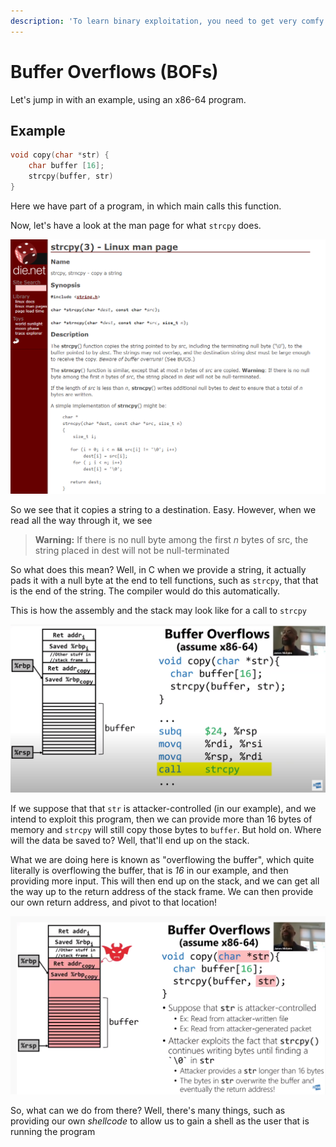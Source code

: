 ```yaml
---
description: 'To learn binary exploitation, you need to get very comfy with buffer overflows'
---
```


# Buffer Overflows \(BOFs\)

Let's jump in with an example, using an x86-64 program.

## Example

```c
void copy(char *str) {
    char buffer [16];
    strcpy(buffer, str)
}
```

Here we have part of a program, in which main calls this function.

Now, let's have a look at the man page for what `strcpy` does.

![strcpy man page](../../../.gitbook/assets/strcpy_manpage.png)

So we see that it copies a string to a destination. Easy. However, when we read all the way through it, we see 

> **Warning:**  If there is no null byte among the first _n_  bytes of src, the string placed in dest will not be null-terminated

So what does this mean? Well, in C when we provide a string, it actually pads it with a null byte at the end to tell functions, such as `strcpy`, that that is the end of the string. The compiler would do this automatically.

This is how the assembly and the stack may look like for a call to `strcpy`

![](../../../.gitbook/assets/show_asm.png)

If we suppose that that `str` is attacker-controlled \(in our example\), and we intend to exploit this program, then we can provide more than 16 bytes of memory and `strcpy` will still copy those bytes to `buffer`. But hold on. Where will the data be saved to? Well, that'll end up on the stack.

What we are doing here is known as "overflowing the buffer", which quite literally is overflowing the buffer, that is _16_ in our example, and then providing more input. This will then end up on the stack, and we can get all the way up to the return address of the stack frame. We can then provide our own return address, and pivot to that location! 

![](../../../.gitbook/assets/bof.png)

So, what can we do from there? Well, there's many things, such as providing our own _shellcode_ to allow us to gain a shell as the user that is running the program

